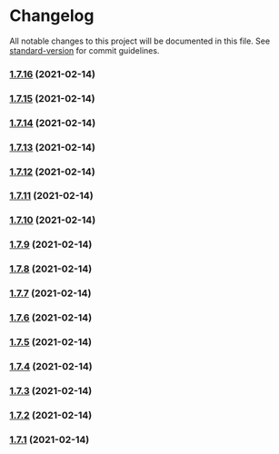 # Changelog

All notable changes to this project will be documented in this file. See [standard-version](https://github.com/conventional-changelog/standard-version) for commit guidelines.

### [1.7.16](https://github.com/yegobox/flipper-plugins/compare/v1.6.4...v1.7.16) (2021-02-14)

### [1.7.15](https://github.com/yegobox/flipper-plugins/compare/v1.6.3...v1.7.15) (2021-02-14)

### [1.7.14](https://github.com/yegobox/flipper-plugins/compare/v1.6.2...v1.7.14) (2021-02-14)

### [1.7.13](https://github.com/yegobox/flipper-plugins/compare/v1.2.2...v1.7.13) (2021-02-14)

### [1.7.12](https://github.com/yegobox/flipper-plugins/compare/v1.9.8...v1.7.12) (2021-02-14)

### [1.7.11](https://github.com/yegobox/flipper-plugins/compare/v1.9.7...v1.7.11) (2021-02-14)

### [1.7.10](https://github.com/yegobox/flipper-plugins/compare/v1.7.9...v1.7.10) (2021-02-14)

### [1.7.9](https://github.com/yegobox/flipper-plugins/compare/v1.7.8...v1.7.9) (2021-02-14)

### [1.7.8](https://github.com/yegobox/flipper-plugins/compare/v1.9.6...v1.7.8) (2021-02-14)

### [1.7.7](https://github.com/yegobox/flipper-plugins/compare/v1.7.6...v1.7.7) (2021-02-14)

### [1.7.6](https://github.com/yegobox/flipper-plugins/compare/v1.7.5...v1.7.6) (2021-02-14)

### [1.7.5](https://github.com/yegobox/flipper-plugins/compare/v1.6.1...v1.7.5) (2021-02-14)

### [1.7.4](https://github.com/yegobox/flipper-plugins/compare/v1.7.3...v1.7.4) (2021-02-14)

### [1.7.3](https://github.com/yegobox/flipper-plugins/compare/v1.7.2...v1.7.3) (2021-02-14)

### [1.7.2](https://github.com/yegobox/flipper-plugins/compare/v1.7.1...v1.7.2) (2021-02-14)

### [1.7.1](https://github.com/yegobox/flipper-plugins/compare/v1.0.0...v1.7.1) (2021-02-14)
